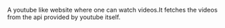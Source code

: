 A youtube like website where one can watch videos.It fetches the videos from the api provided by youtube itself.

